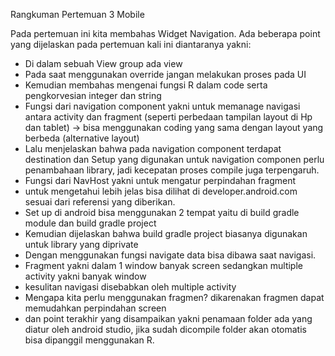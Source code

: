 Rangkuman Pertemuan 3 Mobile

Pada pertemuan ini kita membahas Widget Navigation. Ada beberapa point yang dijelaskan pada pertemuan kali ini
diantaranya yakni:
- Di dalam sebuah View group ada view
- Pada saat menggunakan override jangan melakukan proses pada UI
- Kemudian membahas mengenai fungsi R dalam code serta pengkorvesian integer dan string
- Fungsi dari navigation component yakni untuk memanage navigasi antara activity dan fragment (seperti perbedaan tampilan layout di Hp dan tablet) -> bisa menggunakan coding yang sama dengan layout yang berbeda (alternative layout)
- Lalu menjelaskan bahwa pada navigation component terdapat destination dan Setup yang digunakan untuk navigation componen perlu penambahaan library, jadi kecepatan proses compile juga terpengaruh.
- Fungsi dari NavHost yakni untuk mengatur perpindahan fragment
- untuk mengetahui lebih jelas bisa dilihat di developer.android.com sesuai dari referensi yang diberikan.
- Set up di android bisa menggunakan 2 tempat yaitu di build gradle module dan build gradle project
- Kemudian dijelaskan bahwa build gradle project biasanya digunakan untuk library yang diprivate
- Dengan menggunakan fungsi navigate data bisa dibawa saat navigasi.
- Fragment yakni dalam 1 window banyak screen sedangkan multiple activity yakni banyak window
- kesulitan navigasi disebabkan oleh multiple activity
- Mengapa kita perlu menggunakan fragmen? dikarenakan fragmen dapat memudahkan perpindahan screen
- dan point terakhir yang disampaikan yakni penamaan folder ada yang diatur oleh android studio, jika sudah dicompile folder akan otomatis bisa dipanggil menggunakan R.

